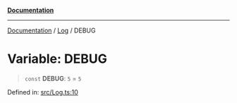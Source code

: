 [**Documentation**](https://raw.githubusercontent.com/Christian-Me/obsidian-front-matter-automate/main/doc/README.md)

***

[Documentation](https://raw.githubusercontent.com/Christian-Me/obsidian-front-matter-automate/main/doc/README.md) / [Log](https://raw.githubusercontent.com/Christian-Me/obsidian-front-matter-automate/main/doc/Log/README.md) / DEBUG

# Variable: DEBUG

> `const` **DEBUG**: `5` = `5`

Defined in: [src/Log.ts:10](https://github.com/Christian-Me/folder-to-tags-plugin/blob/ea97d76ce7b235ca1e3494401efc98e537acc1fb/src/Log.ts#L10)
